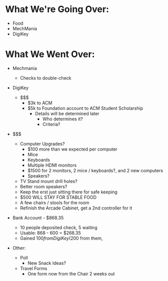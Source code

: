 # What We're Going Over:
- Food
- MechMania
- DigiKey  

# What We Went Over:  

- Mechmania
    - Checks to double-check  

- DigiKey
    -   $$$
        -   $3k to ACM
        -   $5k to Foundation account to ACM Student Scholarship
            -   Details will be determined later
                -   Who determines it?  
                -   Criteria?

- $$$
    - Computer Upgrades?
        - $100 more than we expected per computer
        - Mice
        - Keyboards
        - Multiple HDMI monitors
        - $1500 for 2 monitors, 2 mice / keyboards?, and 2 new computers
        - Speakers?
    - TV Stand mount drill holes?
    - Better room speakers?
    - Keep the erst just sitting there for safe keeping
    - $500 WILL STAY FOR STABLE FOOD 
    - A few chairs / stools for the room
    - Refinish the Arcade Cabinet, get a 2nd controller for it

- Bank Account - $868.35
    - 10 people deposited check, 5 waiting
    - Usable: 868 - 600 = $268.35
    - Gained $100 from DigiKey ($200 from them, 

- Other:
    - Poll
        - New Snack Ideas?
    - Travel Forms
        - One form now from the Chair 2 weeks out